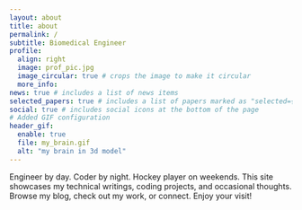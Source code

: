 ```yaml
---
layout: about
title: about
permalink: /
subtitle: Biomedical Engineer
profile:
  align: right
  image: prof_pic.jpg
  image_circular: true # crops the image to make it circular
  more_info:
news: true # includes a list of news items
selected_papers: true # includes a list of papers marked as "selected={true}"
social: true # includes social icons at the bottom of the page
# Added GIF configuration
header_gif:
  enable: true
  file: my_brain.gif
  alt: "my brain in 3d model"
---
```

Engineer by day. Coder by night. Hockey player on weekends. 
This site showcases my technical writings, coding projects, and occasional thoughts. 
Browse my blog, check out my work, or connect. 
Enjoy your visit!